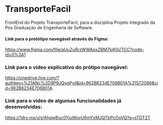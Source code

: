 # TransporteFacil
FrontEnd do Projeto TransporteFácil, para a disciplina Projeto Integrado da Pós Graduação de Engenharia de Software.


#### Link para o protótipo navegável através do Figma:
https://www.figma.com/file/aUuZuRrzWWApxZBM7kiK0i/TCC?node-id=0%3A1


### Link para o vídeo explicativo do prótipo navegável:
https://onedrive.live.com/?authkey=%21ANc%2D9P9JQvgPyiI&id=962B6234E706B01A%21572086&cid=962B6234E706B01A


### Link para o vídeo de algumas funcionalidades já desenvolvidas:
https://1drv.ms/v/s!AhqwBuc0YiuWovU6mYxMJQTbPcOoVQ?e=sTDT2T

